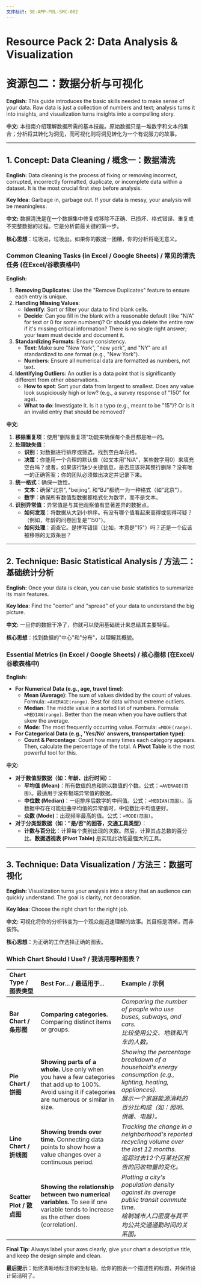 ```yaml
---
文件标识: SE-APP-PBL-SMC-002
---
```


# Resource Pack 2: Data Analysis & Visualization
# 资源包二：数据分析与可视化

**English:** This guide introduces the basic skills needed to make sense of your data. Raw data is just a collection of numbers and text; analysis turns it into insights, and visualization turns insights into a compelling story.

**中文:** 本指南介绍理解数据所需的基本技能。原始数据只是一堆数字和文本的集合；分析将其转化为洞见，而可视化则将洞见转化为一个有说服力的故事。

---

## 1. Concept: Data Cleaning / 概念一：数据清洗

**English:**
Data cleaning is the process of fixing or removing incorrect, corrupted, incorrectly formatted, duplicate, or incomplete data within a dataset. It is the most crucial first step before analysis.

**Key Idea**: Garbage in, garbage out. If your data is messy, your analysis will be meaningless.

**中文:**
数据清洗是在一个数据集中修复或移除不正确、已损坏、格式错误、重复或不完整数据的过程。它是分析前最关键的第一步。

**核心思想**：垃圾进，垃圾出。如果你的数据一团糟，你的分析将毫无意义。

### **Common Cleaning Tasks (in Excel / Google Sheets) / 常见的清洗任务 (在Excel/谷歌表格中)**

**English:**
1.  **Removing Duplicates**: Use the "Remove Duplicates" feature to ensure each entry is unique.
2.  **Handling Missing Values**:
    -   **Identify**: Sort or filter your data to find blank cells.
    -   **Decide**: Can you fill in the blank with a reasonable default (like "N/A" for text or 0 for some numbers)? Or should you delete the entire row if it's missing critical information? There is no single right answer; your team must decide and document it.
3.  **Standardizing Formats**: Ensure consistency.
    -   **Text**: Make sure "New York", "new york", and "NY" are all standardized to one format (e.g., "New York").
    -   **Numbers**: Ensure all numerical data are formatted as numbers, not text.
4.  **Identifying Outliers**: An outlier is a data point that is significantly different from other observations.
    -   **How to spot**: Sort your data from largest to smallest. Does any value look suspiciously high or low? (e.g., a survey response of "150" for age).
    -   **What to do**: Investigate it. Is it a typo (e.g., meant to be "15")? Or is it an invalid entry that should be removed?

**中文:**
1.  **移除重复项**：使用"删除重复项"功能来确保每个条目都是唯一的。
2.  **处理缺失值**：
    -   **识别**：对数据进行排序或筛选，找到空白单元格。
    -   **决策**：你能用一个合理的默认值（如文本用"N/A"，某些数字用0）来填充空白吗？或者，如果该行缺少关键信息，是否应该将其整行删除？没有唯一的正确答案；你的团队必须做出决定并记录下来。
3.  **统一格式**：确保一致性。
    -   **文本**：确保"北京", "beijing", 和"BJ"都统一为一种格式（如"北京"）。
    -   **数字**：确保所有数值型数据都格式化为数字，而不是文本。
4.  **识别异常值**：异常值是与其他观察值有显著差异的数据点。
    -   **如何发现**：将数据从大到小排序。有没有哪个值看起来高得或低得可疑？（例如，年龄的问卷回复是"150"）。
    -   **如何处理**：调查它。是拼写错误（比如，本意是"15"）吗？还是一个应该被移除的无效条目？

---

## 2. Technique: Basic Statistical Analysis / 方法二：基础统计分析

**English:**
Once your data is clean, you can use basic statistics to summarize its main features.

**Key Idea**: Find the "center" and "spread" of your data to understand the big picture.

**中文:**
一旦你的数据干净了，你就可以使用基础统计来总结其主要特征。

**核心思想**：找到数据的"中心"和"分布"，以理解其概貌。

### **Essential Metrics (in Excel / Google Sheets) / 核心指标 (在Excel/谷歌表格中)**

**English:**
*   **For Numerical Data (e.g., age, travel time)**:
    -   **Mean (Average)**: The sum of values divided by the count of values. Formula: `=AVERAGE(range)`. Best for data without extreme outliers.
    -   **Median**: The middle value in a sorted list of numbers. Formula: `=MEDIAN(range)`. Better than the mean when you have outliers that skew the average.
    -   **Mode**: The most frequently occurring value. Formula: `=MODE(range)`.
*   **For Categorical Data (e.g., 'Yes/No' answers, transportation type)**:
    -   **Count & Percentage**: Count how many times each category appears. Then, calculate the percentage of the total. A **Pivot Table** is the most powerful tool for this.

**中文:**
*   **对于数值型数据（如：年龄、出行时间）**：
    -   **平均值 (Mean)**：所有数值的总和除以数值的个数。公式：`=AVERAGE(范围)`。最适用于没有极端异常值的数据。
    -   **中位数 (Median)**：一组排序后数字的中间值。公式：`=MEDIAN(范围)`。当数据中存在可能扭曲平均值的异常值时，中位数比平均值更好。
    -   **众数 (Mode)**：出现频率最高的值。公式：`=MODE(范围)`。
*   **对于分类型数据（如："是/否"的回答，交通工具类型）**：
    -   **计数与百分比**：计算每个类别出现的次数。然后，计算其占总数的百分比。**数据透视表 (Pivot Table)** 是实现此功能最强大的工具。

---

## 3. Technique: Data Visualization / 方法三：数据可视化

**English:**
Visualization turns your analysis into a story that an audience can quickly understand. The goal is clarity, not decoration.

**Key Idea**: Choose the right chart for the right job.

**中文:**
可视化将你的分析转变为一个观众能迅速理解的故事。其目标是清晰，而非装饰。

**核心思想**：为正确的工作选择正确的图表。

### **Which Chart Should I Use? / 我该用哪种图表？**

| **Chart Type / 图表类型** | **Best For... / 最适用于...** | **Example / 示例** |
| :--- | :--- | :--- |
| **Bar Chart / 条形图** | **Comparing categories.** Comparing distinct items or groups. | *Comparing the number of people who use buses, subways, and cars.*<br/>*比较使用公交、地铁和汽车的人数。* |
| **Pie Chart / 饼图** | **Showing parts of a whole.** Use only when you have a few categories that add up to 100%. Avoid using it if categories are numerous or similar in size. | *Showing the percentage breakdown of a household's energy consumption (e.g., lighting, heating, appliances).*<br/>*展示一个家庭能源消耗的百分比构成（如：照明、供暖、电器）。* |
| **Line Chart / 折线图** | **Showing trends over time.** Connecting data points to show how a value changes over a continuous period. | *Tracking the change in a neighborhood's reported recycling volume over the last 12 months.*<br/>*追踪过去12个月某社区报告的回收物量的变化。* |
| **Scatter Plot / 散点图** | **Showing the relationship between two numerical variables.** To see if one variable tends to increase as the other does (correlation). | *Plotting a city's population density against its average public transit commute time.*<br/>*绘制城市人口密度与其平均公共交通通勤时间的关系图。* |

**Final Tip**: Always label your axes clearly, give your chart a descriptive title, and keep the design simple and clean.

**最后提示**：始终清晰地标注你的坐标轴，给你的图表一个描述性的标题，并保持设计简洁明了。 